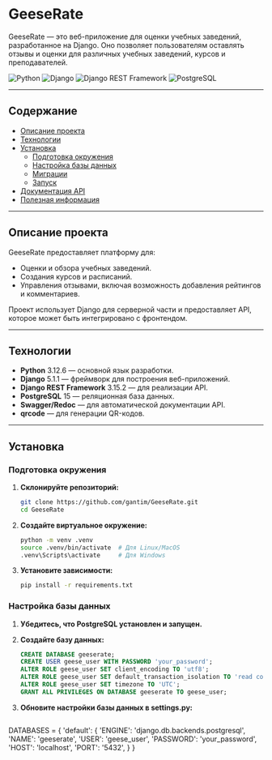 # GeeseRate

GeeseRate — это веб-приложение для оценки учебных заведений, разработанное на Django. Оно позволяет пользователям оставлять отзывы и оценки для различных учебных заведений, курсов и преподавателей.

![Python](https://img.shields.io/badge/Python-3.12.6-blue)
![Django](https://img.shields.io/badge/Django-5.1.1-green)
![Django REST Framework](https://img.shields.io/badge/DRF-3.15.2-green)
![PostgreSQL](https://img.shields.io/badge/PostgreSQL-15-blue)

---

## Содержание

- [Описание проекта](#описание-проекта)
- [Технологии](#технологии)
- [Установка](#установка)
  - [Подготовка окружения](#подготовка-окружения)
  - [Настройка базы данных](#настройка-базы-данных)
  - [Миграции](#миграции)
  - [Запуск](#запуск)
- [Документация API](#документация-api)
- [Полезная информация](#полезная-информация)

---

## Описание проекта

GeeseRate предоставляет платформу для:
- Оценки и обзора учебных заведений.
- Создания курсов и расписаний.
- Управления отзывами, включая возможность добавления рейтингов и комментариев.

Проект использует Django для серверной части и предоставляет API, которое может быть интегрировано с фронтендом.

---

## Технологии

- **Python** 3.12.6 — основной язык разработки.
- **Django** 5.1.1 — фреймворк для построения веб-приложений.
- **Django REST Framework** 3.15.2 — для реализации API.
- **PostgreSQL** 15 — реляционная база данных.
- **Swagger/Redoc** — для автоматической документации API.
- **qrcode** — для генерации QR-кодов.

---

## Установка

### Подготовка окружения

1. **Склонируйте репозиторий:**
   ```bash
   git clone https://github.com/gantim/GeeseRate.git
   cd GeeseRate

2. **Создайте виртуальное окружение:**
   ```bash
   python -m venv .venv
   source .venv/bin/activate  # Для Linux/MacOS
   .venv\Scripts\activate     # Для Windows

3. **Установите зависимости:**
    ```bash
    pip install -r requirements.txt

### Настройка базы данных

1. **Убедитесь, что PostgreSQL установлен и запущен.**

2. **Создайте базу данных:**
   ```sql
   CREATE DATABASE geeserate;
   CREATE USER geese_user WITH PASSWORD 'your_password';
   ALTER ROLE geese_user SET client_encoding TO 'utf8';
   ALTER ROLE geese_user SET default_transaction_isolation TO 'read committed';
   ALTER ROLE geese_user SET timezone TO 'UTC';
   GRANT ALL PRIVILEGES ON DATABASE geeserate TO geese_user;

3. **Обновите настройки базы данных в settings.py:**
   ```bash
  DATABASES = {
  'default': {
          'ENGINE': 'django.db.backends.postgresql',
          'NAME': 'geeserate',
          'USER': 'geese_user',
          'PASSWORD': 'your_password',
          'HOST': 'localhost',
          'PORT': '5432',
  }
  }
